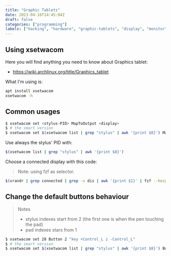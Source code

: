 ```yaml
---
title: "Graphic Tablets"
date: 2023-04-16T14:45:04Z
draft: false
categories: ["programming"]
labels: ["hacking", "hardware", "graphic-tablets", "display", "monitor", "fzf"]
---
```



## Using xsetwacom

Here you will find anything you need to know about Graphics tablet:
- https://wiki.archlinux.org/title/Graphics_tablet


What I'm using is:

```bash
apt install xsetwacom
xsetwacom -h
```

##  Common usages


```bash
$ xsetwacom set <stylus-PID> MapToOutput <display>
$ # the smart version
$ xsetwacom set $(xsetwacom list | grep "stylus" | awk '{print $8}') MapToOutput $(xrandr | grep connected | grep -v dis | awk '{print $1}' | fzf --height 10% --reverse)
```

Use always the stylus' PID with:

```bash
$(xsetwacom list | grep "stylus" | awk '{print $8}')
```

Choose a connected display with this code:

> Note: using fzf as selector.

```bash
$(xrandr | grep connected | grep -v dis | awk '{print $1}' | fzf --height 10% --reverse)
```





## Change the default buttons behaviour

> Notes
> - stylus indexes start from 2 (the first one is when the pen touching the pad)
> - pad indexes stars from 1

```bash
$ xsetwacom set 28 Button 2 "key +Control_L z -Control_L"
$ # the smart version
$ xsetwacom set $(xsetwacom list | grep "stylus" | awk '{print $8}') Button 2 "key +Control_L z -Control_L"
```
